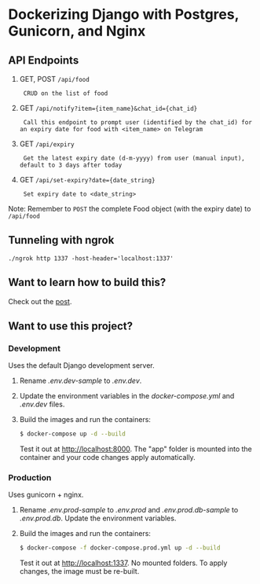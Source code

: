 # Dockerizing Django with Postgres, Gunicorn, and Nginx

## API Endpoints
1. GET, POST `/api/food`

        CRUD on the list of food

1. GET `/api/notify?item={item_name}&chat_id={chat_id}`

        Call this endpoint to prompt user (identified by the chat_id) for an expiry date for food with <item_name> on Telegram

1. GET `/api/expiry`

        Get the latest expiry date (d-m-yyyy) from user (manual input), default to 3 days after today

1. GET `/api/set-expiry?date={date_string}`

        Set expiry date to <date_string> 

Note: Remember to `POST` the complete Food object (with the expiry date) to `/api/food`

## Tunneling with ngrok
    ./ngrok http 1337 -host-header='localhost:1337'

## Want to learn how to build this?

Check out the [post](https://testdriven.io/dockerizing-django-with-postgres-gunicorn-and-nginx).

## Want to use this project?

### Development

Uses the default Django development server.

1. Rename *.env.dev-sample* to *.env.dev*.
1. Update the environment variables in the *docker-compose.yml* and *.env.dev* files.
1. Build the images and run the containers:

    ```sh
    $ docker-compose up -d --build
    ```

    Test it out at [http://localhost:8000](http://localhost:8000). The "app" folder is mounted into the container and your code changes apply automatically.

### Production

Uses gunicorn + nginx.

1. Rename *.env.prod-sample* to *.env.prod* and *.env.prod.db-sample* to *.env.prod.db*. Update the environment variables.
1. Build the images and run the containers:

    ```sh
    $ docker-compose -f docker-compose.prod.yml up -d --build
    ```

    Test it out at [http://localhost:1337](http://localhost:1337). No mounted folders. To apply changes, the image must be re-built.
